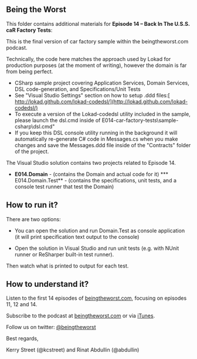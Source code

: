 ## Being the Worst

This folder contains additional materials for **Episode 14 – Back In The U.S.S. caR Factory Tests**:

This is the final version of car factory sample within the beingtheworst.com podcast.

Technically, the code here matches the approach used by Lokad for production purposes (at the moment of writing), however the domain is far from being perfect.

* CSharp sample project covering Application Services, Domain Services, DSL code-generation, and Specifications/Unit Tests
* See "Visual Studio Settings" section on how to setup .ddd files:[ http://lokad.github.com/lokad-codedsl/](http://lokad.github.com/lokad-codedsl/)
* To execute a version of the Lokad-codedsl utility included in the sample, please launch the dsl.cmd inside of E014-car-factory-tests\sample-csharp\dsl.cmd"
* If you keep this DSL console utility running in the background it will automatically re-generate C# code in Messages.cs when you make changes and save the Messages.ddd file inside of the "Contracts" folder of the project.

The Visual Studio solution contains two projects related to Episode 14.

* **E014.Domain** - (contains the Domain and actual code for it)
*** E014.Domain.Test** - (contains the specifications, unit tests, and a console test runner that test the Domain)

How to run it?
--------------

There are two options:

* You can open the solution and run Domain.Test as console application (it will print specification text output to the console)

* Open the solution in Visual Studio and run unit tests (e.g. with NUnit runner or ReSharper built-in test runner).

Then watch what is printed to output for each test.

How to understand it?
---------------------

Listen to the first 14 episodes of [beingtheworst.com](beingtheworst.com), focusing on episodes 11, 12 and 14.


Subscribe to the podcast at [beingtheworst.com](http://beingtheworst.com)
or via [iTunes](http://itunes.apple.com/us/podcast/being-the-worst/id554597082).

Follow us on twitter: [@beingtheworst](https://twitter.com/beingtheworst)

Best regards,

Kerry Street (@kcstreet) and Rinat Abdullin (@abdullin)
